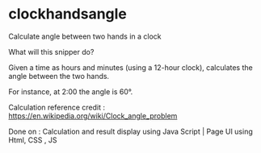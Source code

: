 # clockhandsangle

Calculate angle between two hands in a clock

What will this snipper do?

Given a time as hours and minutes (using a 12-hour clock), calculates the angle between the two hands. 

For instance, at 2:00 the angle is 60°.

Calculation reference credit : https://en.wikipedia.org/wiki/Clock_angle_problem

Done on : Calculation and result display using Java Script | Page UI using Html, CSS , JS
